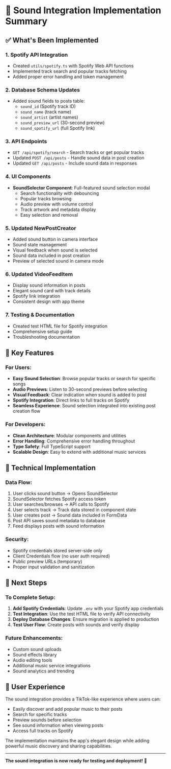 # 🎵 Sound Integration Implementation Summary

## ✅ What's Been Implemented

### 1. **Spotify API Integration**
- Created `utils/spotify.ts` with Spotify Web API functions
- Implemented track search and popular tracks fetching
- Added proper error handling and token management

### 2. **Database Schema Updates**
- Added sound fields to posts table:
  - `sound_id` (Spotify track ID)
  - `sound_name` (track name)
  - `sound_artist` (artist names)
  - `sound_preview_url` (30-second preview)
  - `sound_spotify_url` (full Spotify link)

### 3. **API Endpoints**
- `GET /api/spotify/search` - Search tracks or get popular tracks
- Updated `POST /api/posts` - Handle sound data in post creation
- Updated `GET /api/posts` - Include sound data in responses

### 4. **UI Components**
- **SoundSelector Component**: Full-featured sound selection modal
  - Search functionality with debouncing
  - Popular tracks browsing
  - Audio preview with volume control
  - Track artwork and metadata display
  - Easy selection and removal

### 5. **Updated NewPostCreator**
- Added sound button in camera interface
- Sound state management
- Visual feedback when sound is selected
- Sound data included in post creation
- Preview of selected sound in camera mode

### 6. **Updated VideoFeedItem**
- Display sound information in posts
- Elegant sound card with track details
- Spotify link integration
- Consistent design with app theme

### 7. **Testing & Documentation**
- Created test HTML file for Spotify integration
- Comprehensive setup guide
- Troubleshooting documentation

## 🎯 Key Features

### For Users:
- **Easy Sound Selection**: Browse popular tracks or search for specific songs
- **Audio Previews**: Listen to 30-second previews before selecting
- **Visual Feedback**: Clear indication when sound is added to post
- **Spotify Integration**: Direct links to full tracks on Spotify
- **Seamless Experience**: Sound selection integrated into existing post creation flow

### For Developers:
- **Clean Architecture**: Modular components and utilities
- **Error Handling**: Comprehensive error handling throughout
- **Type Safety**: Full TypeScript support
- **Scalable Design**: Easy to extend with additional music services

## 🔧 Technical Implementation

### Data Flow:
1. User clicks sound button → Opens SoundSelector
2. SoundSelector fetches Spotify access token
3. User searches/browses → API calls to Spotify
4. User selects track → Track data stored in component state
5. User creates post → Sound data included in FormData
6. Post API saves sound metadata to database
7. Feed displays posts with sound information

### Security:
- Spotify credentials stored server-side only
- Client Credentials flow (no user auth required)
- Public preview URLs (temporary)
- Proper input validation and sanitization

## 🚀 Next Steps

### To Complete Setup:
1. **Add Spotify Credentials**: Update `.env` with your Spotify app credentials
2. **Test Integration**: Use the test HTML file to verify API connectivity
3. **Deploy Database Changes**: Ensure migration is applied to production
4. **Test User Flow**: Create posts with sounds and verify display

### Future Enhancements:
- Custom sound uploads
- Sound effects library
- Audio editing tools
- Additional music service integrations
- Sound analytics and trending

## 📱 User Experience

The sound integration provides a TikTok-like experience where users can:
- Easily discover and add popular music to their posts
- Search for specific tracks
- Preview sounds before selection
- See sound information when viewing posts
- Access full tracks on Spotify

The implementation maintains the app's elegant design while adding powerful music discovery and sharing capabilities.

---

**The sound integration is now ready for testing and deployment! 🎵**